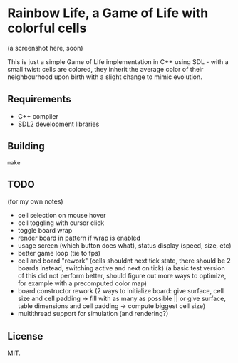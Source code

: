 # Rainbow Life, a Game of Life with colorful cells

(a screenshot here, soon)

This is just a simple Game of Life implementation in C++ using SDL - with a small twist: cells are colored, they inherit the average color of their neighbourhood upon birth with a slight change to mimic evolution.

## Requirements

* C++ compiler
* SDL2 development libraries

## Building

```
make
```

## TODO

(for my own notes)

* cell selection on mouse hover
* cell toggling with cursor click
* toggle board wrap
* render board in pattern if wrap is enabled
* usage screen (which button does what), status display (speed, size, etc)
* better game loop (tie to fps)
* cell and board "rework" (cells shouldnt next tick state, there should be 2 boards instead, switching active and next on tick) (a basic test version of this did not perform better, should figure out more ways to optimize, for example with a precomputed color map)
* board constructor rework (2 ways to initialize board: give surface, cell size and cell padding -> fill with as many as possible || or give surface, table dimensions and cell padding -> compute biggest cell size)
* multithread support for simulation (and rendering?)

## License

MIT.